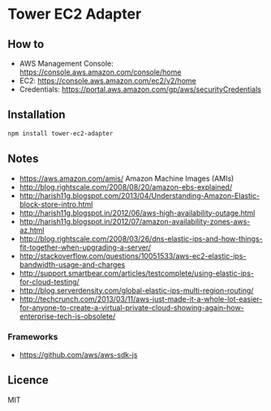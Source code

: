 # Tower EC2 Adapter

## How to

- AWS Management Console: https://console.aws.amazon.com/console/home
- EC2: https://console.aws.amazon.com/ec2/v2/home
- Credentials: https://portal.aws.amazon.com/gp/aws/securityCredentials

## Installation

```bash
npm install tower-ec2-adapter
```

## Notes

- https://aws.amazon.com/amis/ Amazon Machine Images (AMIs)
- http://blog.rightscale.com/2008/08/20/amazon-ebs-explained/
- http://harish11g.blogspot.com/2013/04/Understanding-Amazon-Elastic-block-store-intro.html
- http://harish11g.blogspot.in/2012/06/aws-high-availability-outage.html
- http://harish11g.blogspot.in/2012/07/amazon-availability-zones-aws-az.html
- http://blog.rightscale.com/2008/03/26/dns-elastic-ips-and-how-things-fit-together-when-upgrading-a-server/
- http://stackoverflow.com/questions/10051533/aws-ec2-elastic-ips-bandwidth-usage-and-charges
- http://support.smartbear.com/articles/testcomplete/using-elastic-ips-for-cloud-testing/
- http://blog.serverdensity.com/global-elastic-ips-multi-region-routing/
- http://techcrunch.com/2013/03/11/aws-just-made-it-a-whole-lot-easier-for-anyone-to-create-a-virtual-private-cloud-showing-again-how-enterprise-tech-is-obsolete/

### Frameworks

- https://github.com/aws/aws-sdk-js

## Licence

MIT